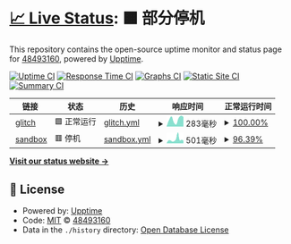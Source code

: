 # [📈 Live Status](https://demo.upptime.js.org): <!--live status--> **🟧 部分停机**

This repository contains the open-source uptime monitor and status page for [48493160](https://demo.upptime.js.org), powered by [Upptime](https://github.com/upptime/upptime).

[![Uptime CI](https://github.com/48493160/upptime/workflows/Uptime%20CI/badge.svg)](https://github.com/48493160/upptime/actions?query=workflow%3A%22Uptime+CI%22)
[![Response Time CI](https://github.com/48493160/upptime/workflows/Response%20Time%20CI/badge.svg)](https://github.com/48493160/upptime/actions?query=workflow%3A%22Response+Time+CI%22)
[![Graphs CI](https://github.com/48493160/upptime/workflows/Graphs%20CI/badge.svg)](https://github.com/48493160/upptime/actions?query=workflow%3A%22Graphs+CI%22)
[![Static Site CI](https://github.com/48493160/upptime/workflows/Static%20Site%20CI/badge.svg)](https://github.com/48493160/upptime/actions?query=workflow%3A%22Static+Site+CI%22)
[![Summary CI](https://github.com/48493160/upptime/workflows/Summary%20CI/badge.svg)](https://github.com/48493160/upptime/actions?query=workflow%3A%22Summary+CI%22)

<!--start: status pages-->
<!-- This summary is generated by Upptime (https://github.com/upptime/upptime) -->
<!-- Do not edit this manually, your changes will be overwritten -->
<!-- prettier-ignore -->
| 链接 | 状态 | 历史 | 响应时间 | 正常运行时间 |
| --- | ------ | ------- | ------------- | ------ |
| <img alt="" src="https://icons.duckduckgo.com/ip3/bramble-attractive-wolverine.glitch.me.ico" height="13"> [glitch](https://bramble-attractive-wolverine.glitch.me/) | 🟩 正常运行 | [glitch.yml](https://github.com/48493160/upptime/commits/HEAD/history/glitch.yml) | <details><summary><img alt="响应时间图像" src="./graphs/glitch/response-time-week.png" height="20"> 283毫秒</summary><br><a href="https://demo.upptime.js.org/history/glitch"><img alt="响应时间 1128" src="https://img.shields.io/endpoint?url=https%3A%2F%2Fraw.githubusercontent.com%2F48493160%2Fupptime%2FHEAD%2Fapi%2Fglitch%2Fresponse-time.json"></a><br><a href="https://demo.upptime.js.org/history/glitch"><img alt="24 小时响应时间 297" src="https://img.shields.io/endpoint?url=https%3A%2F%2Fraw.githubusercontent.com%2F48493160%2Fupptime%2FHEAD%2Fapi%2Fglitch%2Fresponse-time-day.json"></a><br><a href="https://demo.upptime.js.org/history/glitch"><img alt="7 天正常运行时间 283" src="https://img.shields.io/endpoint?url=https%3A%2F%2Fraw.githubusercontent.com%2F48493160%2Fupptime%2FHEAD%2Fapi%2Fglitch%2Fresponse-time-week.json"></a><br><a href="https://demo.upptime.js.org/history/glitch"><img alt="30天的正常运行时间 2062" src="https://img.shields.io/endpoint?url=https%3A%2F%2Fraw.githubusercontent.com%2F48493160%2Fupptime%2FHEAD%2Fapi%2Fglitch%2Fresponse-time-month.json"></a><br><a href="https://demo.upptime.js.org/history/glitch"><img alt="1年的正常运行时间 1128" src="https://img.shields.io/endpoint?url=https%3A%2F%2Fraw.githubusercontent.com%2F48493160%2Fupptime%2FHEAD%2Fapi%2Fglitch%2Fresponse-time-year.json"></a></details> | <details><summary><a href="https://demo.upptime.js.org/history/glitch">100.00%</a></summary><a href="https://demo.upptime.js.org/history/glitch"><img alt="正常运行时间 97.70%" src="https://img.shields.io/endpoint?url=https%3A%2F%2Fraw.githubusercontent.com%2F48493160%2Fupptime%2FHEAD%2Fapi%2Fglitch%2Fuptime.json"></a><br><a href="https://demo.upptime.js.org/history/glitch"><img alt="24 小时正常运行时间 100.00%" src="https://img.shields.io/endpoint?url=https%3A%2F%2Fraw.githubusercontent.com%2F48493160%2Fupptime%2FHEAD%2Fapi%2Fglitch%2Fuptime-day.json"></a><br><a href="https://demo.upptime.js.org/history/glitch"><img alt="7 天正常运行时间 100.00%" src="https://img.shields.io/endpoint?url=https%3A%2F%2Fraw.githubusercontent.com%2F48493160%2Fupptime%2FHEAD%2Fapi%2Fglitch%2Fuptime-week.json"></a><br><a href="https://demo.upptime.js.org/history/glitch"><img alt="30天的正常运行时间 99.03%" src="https://img.shields.io/endpoint?url=https%3A%2F%2Fraw.githubusercontent.com%2F48493160%2Fupptime%2FHEAD%2Fapi%2Fglitch%2Fuptime-month.json"></a><br><a href="https://demo.upptime.js.org/history/glitch"><img alt="1年的正常运行时间 97.70%" src="https://img.shields.io/endpoint?url=https%3A%2F%2Fraw.githubusercontent.com%2F48493160%2Fupptime%2FHEAD%2Fapi%2Fglitch%2Fuptime-year.json"></a></details>
| <img alt="" src="https://icons.duckduckgo.com/ip3/ebl1kd-3000.csb.app.ico" height="13"> [sandbox](https://ebl1kd-3000.csb.app) | 🟥 停机 | [sandbox.yml](https://github.com/48493160/upptime/commits/HEAD/history/sandbox.yml) | <details><summary><img alt="响应时间图像" src="./graphs/sandbox/response-time-week.png" height="20"> 501毫秒</summary><br><a href="https://demo.upptime.js.org/history/sandbox"><img alt="响应时间 903" src="https://img.shields.io/endpoint?url=https%3A%2F%2Fraw.githubusercontent.com%2F48493160%2Fupptime%2FHEAD%2Fapi%2Fsandbox%2Fresponse-time.json"></a><br><a href="https://demo.upptime.js.org/history/sandbox"><img alt="24 小时响应时间 457" src="https://img.shields.io/endpoint?url=https%3A%2F%2Fraw.githubusercontent.com%2F48493160%2Fupptime%2FHEAD%2Fapi%2Fsandbox%2Fresponse-time-day.json"></a><br><a href="https://demo.upptime.js.org/history/sandbox"><img alt="7 天正常运行时间 501" src="https://img.shields.io/endpoint?url=https%3A%2F%2Fraw.githubusercontent.com%2F48493160%2Fupptime%2FHEAD%2Fapi%2Fsandbox%2Fresponse-time-week.json"></a><br><a href="https://demo.upptime.js.org/history/sandbox"><img alt="30天的正常运行时间 896" src="https://img.shields.io/endpoint?url=https%3A%2F%2Fraw.githubusercontent.com%2F48493160%2Fupptime%2FHEAD%2Fapi%2Fsandbox%2Fresponse-time-month.json"></a><br><a href="https://demo.upptime.js.org/history/sandbox"><img alt="1年的正常运行时间 903" src="https://img.shields.io/endpoint?url=https%3A%2F%2Fraw.githubusercontent.com%2F48493160%2Fupptime%2FHEAD%2Fapi%2Fsandbox%2Fresponse-time-year.json"></a></details> | <details><summary><a href="https://demo.upptime.js.org/history/sandbox">96.39%</a></summary><a href="https://demo.upptime.js.org/history/sandbox"><img alt="正常运行时间 85.42%" src="https://img.shields.io/endpoint?url=https%3A%2F%2Fraw.githubusercontent.com%2F48493160%2Fupptime%2FHEAD%2Fapi%2Fsandbox%2Fuptime.json"></a><br><a href="https://demo.upptime.js.org/history/sandbox"><img alt="24 小时正常运行时间 74.71%" src="https://img.shields.io/endpoint?url=https%3A%2F%2Fraw.githubusercontent.com%2F48493160%2Fupptime%2FHEAD%2Fapi%2Fsandbox%2Fuptime-day.json"></a><br><a href="https://demo.upptime.js.org/history/sandbox"><img alt="7 天正常运行时间 96.39%" src="https://img.shields.io/endpoint?url=https%3A%2F%2Fraw.githubusercontent.com%2F48493160%2Fupptime%2FHEAD%2Fapi%2Fsandbox%2Fuptime-week.json"></a><br><a href="https://demo.upptime.js.org/history/sandbox"><img alt="30天的正常运行时间 81.30%" src="https://img.shields.io/endpoint?url=https%3A%2F%2Fraw.githubusercontent.com%2F48493160%2Fupptime%2FHEAD%2Fapi%2Fsandbox%2Fuptime-month.json"></a><br><a href="https://demo.upptime.js.org/history/sandbox"><img alt="1年的正常运行时间 85.42%" src="https://img.shields.io/endpoint?url=https%3A%2F%2Fraw.githubusercontent.com%2F48493160%2Fupptime%2FHEAD%2Fapi%2Fsandbox%2Fuptime-year.json"></a></details>

<!--end: status pages-->

[**Visit our status website →**](https://48493160.github.io/upptime)

## 📄 License

- Powered by: [Upptime](https://github.com/upptime/upptime)
- Code: [MIT](./LICENSE) © [48493160](https://demo.upptime.js.org)
- Data in the `./history` directory: [Open Database License](https://opendatacommons.org/licenses/odbl/1-0/)
